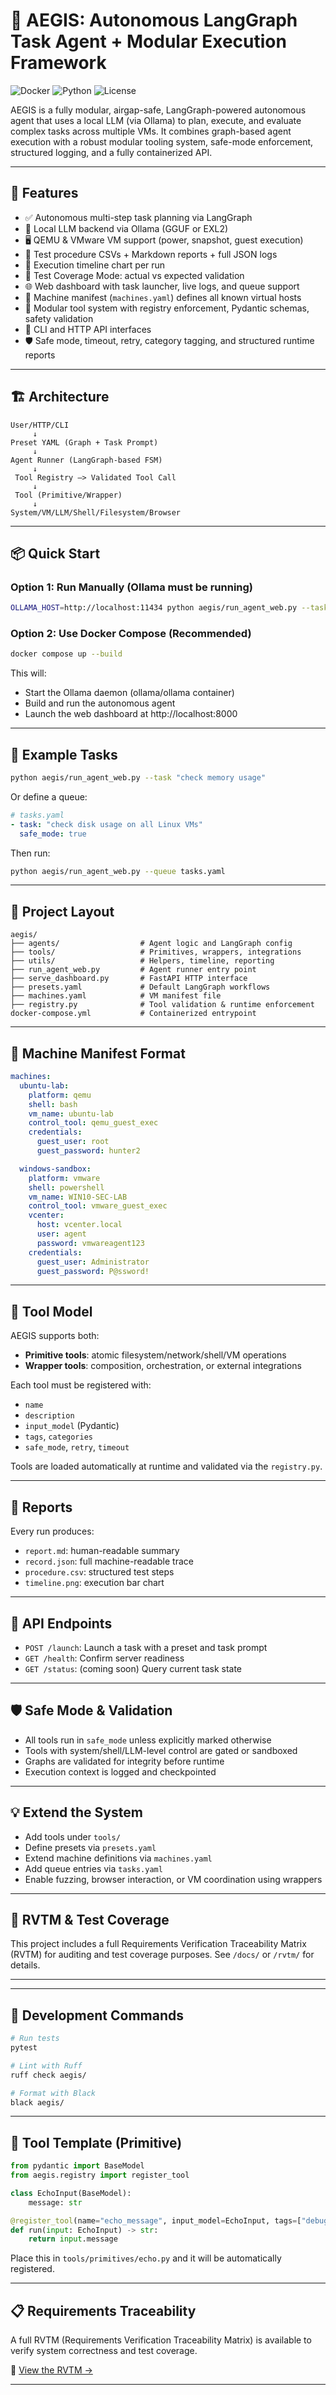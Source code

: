 # 🧠 AEGIS: Autonomous LangGraph Task Agent + Modular Execution Framework

![Docker](https://img.shields.io/badge/containerized-Docker-blue)
![Python](https://img.shields.io/badge/python-3.10+-blue)
![License](https://img.shields.io/badge/license-MIT-green)


AEGIS is a fully modular, airgap-safe, LangGraph-powered autonomous agent that uses a local LLM (via Ollama) to plan, execute, and evaluate complex tasks across multiple VMs. It combines graph-based agent execution with a robust modular tooling system, safe-mode enforcement, structured logging, and a fully containerized API.

---

## 🚀 Features

- ✅ Autonomous multi-step task planning via LangGraph
- 🧠 Local LLM backend via Ollama (GGUF or EXL2)
- 🖥️ QEMU & VMware VM support (power, snapshot, guest execution)
- 📄 Test procedure CSVs + Markdown reports + full JSON logs
- 🔁 Execution timeline chart per run
- 🧪 Test Coverage Mode: actual vs expected validation
- 🌐 Web dashboard with task launcher, live logs, and queue support
- 📂 Machine manifest (`machines.yaml`) defines all known virtual hosts
- 🔧 Modular tool system with registry enforcement, Pydantic schemas, safety validation
- 🧱 CLI and HTTP API interfaces
- 🛡️ Safe mode, timeout, retry, category tagging, and structured runtime reports

---

## 🏗️ Architecture

```
User/HTTP/CLI
     ↓
Preset YAML (Graph + Task Prompt)
     ↓
Agent Runner (LangGraph-based FSM)
     ↓
 Tool Registry —> Validated Tool Call
     ↓
 Tool (Primitive/Wrapper)
     ↓
System/VM/LLM/Shell/Filesystem/Browser
```

---

## 📦 Quick Start

### Option 1: Run Manually (Ollama must be running)

```bash
OLLAMA_HOST=http://localhost:11434 python aegis/run_agent_web.py --task "check disk usage"
```

### Option 2: Use Docker Compose (Recommended)

```bash
docker compose up --build
```

This will:
- Start the Ollama daemon (ollama/ollama container)
- Build and run the autonomous agent
- Launch the web dashboard at http://localhost:8000

---

## 🧳 Example Tasks

```bash
python aegis/run_agent_web.py --task "check memory usage"
```

Or define a queue:

```yaml
# tasks.yaml
- task: "check disk usage on all Linux VMs"
  safe_mode: true
```

Then run:

```bash
python aegis/run_agent_web.py --queue tasks.yaml
```

---

## 📁 Project Layout

```
aegis/
├── agents/                  # Agent logic and LangGraph config
├── tools/                   # Primitives, wrappers, integrations
├── utils/                   # Helpers, timeline, reporting
├── run_agent_web.py         # Agent runner entry point
├── serve_dashboard.py       # FastAPI HTTP interface
├── presets.yaml             # Default LangGraph workflows
├── machines.yaml            # VM manifest file
├── registry.py              # Tool validation & runtime enforcement
docker-compose.yml           # Containerized entrypoint
```

---

## 🧰 Machine Manifest Format

```yaml
machines:
  ubuntu-lab:
    platform: qemu
    shell: bash
    vm_name: ubuntu-lab
    control_tool: qemu_guest_exec
    credentials:
      guest_user: root
      guest_password: hunter2

  windows-sandbox:
    platform: vmware
    shell: powershell
    vm_name: WIN10-SEC-LAB
    control_tool: vmware_guest_exec
    vcenter:
      host: vcenter.local
      user: agent
      password: vmwareagent123
    credentials:
      guest_user: Administrator
      guest_password: P@ssword!
```

---

## 🧠 Tool Model

AEGIS supports both:
- **Primitive tools**: atomic filesystem/network/shell/VM operations
- **Wrapper tools**: composition, orchestration, or external integrations

Each tool must be registered with:
- `name`
- `description`
- `input_model` (Pydantic)
- `tags`, `categories`
- `safe_mode`, `retry`, `timeout`

Tools are loaded automatically at runtime and validated via the `registry.py`.

---

## 🧪 Reports

Every run produces:
- `report.md`: human-readable summary
- `record.json`: full machine-readable trace
- `procedure.csv`: structured test steps
- `timeline.png`: execution bar chart

---

## 🧩 API Endpoints

- `POST /launch`: Launch a task with a preset and task prompt
- `GET /health`: Confirm server readiness
- `GET /status`: (coming soon) Query current task state

---

## 🛡️ Safe Mode & Validation

- All tools run in `safe_mode` unless explicitly marked otherwise
- Tools with system/shell/LLM-level control are gated or sandboxed
- Graphs are validated for integrity before runtime
- Execution context is logged and checkpointed

---

## 💡 Extend the System

- Add tools under `tools/`
- Define presets via `presets.yaml`
- Extend machine definitions via `machines.yaml`
- Add queue entries via `tasks.yaml`
- Enable fuzzing, browser interaction, or VM coordination using wrappers

---

## 📄 RVTM & Test Coverage

This project includes a full Requirements Verification Traceability Matrix (RVTM) for auditing and test coverage purposes. See `/docs/` or `/rvtm/` for details.

---


---

## 🧪 Development Commands

```bash
# Run tests
pytest

# Lint with Ruff
ruff check aegis/

# Format with Black
black aegis/
```

---

## 🧰 Tool Template (Primitive)

```python
from pydantic import BaseModel
from aegis.registry import register_tool

class EchoInput(BaseModel):
    message: str

@register_tool(name="echo_message", input_model=EchoInput, tags=["debug"], safe_mode=True)
def run(input: EchoInput) -> str:
    return input.message
```

Place this in `tools/primitives/echo.py` and it will be automatically registered.

---

## 📋 Requirements Traceability

A full RVTM (Requirements Verification Traceability Matrix) is available to verify system correctness and test coverage.

📄 [View the RVTM →](docs/AEGIS_RVTM.md)

---
